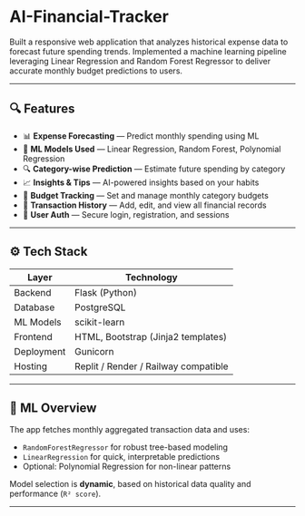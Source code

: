 # AI-Financial-Tracker <a href="https://ai-financial-tracker-1quh.onrender.com"></a> 
Built a responsive web application that analyzes historical expense data to forecast future spending trends. Implemented a machine learning pipeline leveraging Linear Regression and Random Forest Regressor to deliver accurate monthly budget predictions to users.

---

## 🔍 Features

- 📊 **Expense Forecasting** — Predict monthly spending using ML
- 🧠 **ML Models Used** — Linear Regression, Random Forest, Polynomial Regression
- 🔍 **Category-wise Prediction** — Estimate future spending by category
- 📈 **Insights & Tips** — AI-powered insights based on your habits
- 🧮 **Budget Tracking** — Set and manage monthly category budgets
- 📂 **Transaction History** — Add, edit, and view all financial records
- 🔐 **User Auth** — Secure login, registration, and sessions

---

## ⚙️ Tech Stack

| Layer        | Technology                           |
|--------------|--------------------------------------|
| Backend      | Flask (Python)                       |
| Database     | PostgreSQL                           |
| ML Models    | scikit-learn                         |
| Frontend     | HTML, Bootstrap (Jinja2 templates)   |
| Deployment   | Gunicorn                             |     
| Hosting      | Replit / Render / Railway compatible |

---

## 🧠 ML Overview

The app fetches monthly aggregated transaction data and uses:

- `RandomForestRegressor` for robust tree-based modeling
- `LinearRegression` for quick, interpretable predictions
- Optional: Polynomial Regression for non-linear patterns

Model selection is **dynamic**, based on historical data quality and performance (`R² score`).

---

